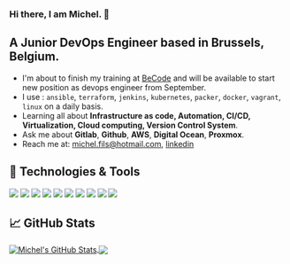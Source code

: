 ### Hi there, I am Michel. 👋

## A Junior DevOps Engineer based in Brussels, Belgium.

- I'm about to finish my training at [BeCode](https://becode.org/learn/devops-secops-sysadmin-training/) and will be available to start new position as devops engineer from September.
- I use : `ansible`, `terraform`, `jenkins`, `kubernetes`, `packer`, `docker`, `vagrant`, `linux` on a daily basis.
- Learning all about **Infrastructure as code, Automation, CI/CD, Virtualization, Cloud computing, Version Control System**.
- Ask me about **Gitlab**, **Github**, **AWS**, **Digital Ocean**, **Proxmox**.
- Reach me at: [michel.fils@hotmail.com](michel.fils@hotmail.com), [linkedin](https://www.linkedin.com/in/mdifils/)


## 🔧 Technologies & Tools
![](https://img.shields.io/badge/OS-Windows-success?style=flat&logo=windows&logoColor=white&color=success)
![](https://img.shields.io/badge/OS-Linus-success?style=flat&logo=ubuntu&logoColor=white&color=success)
![](https://img.shields.io/badge/Code-Python-success?style=flat&logo=python&logoColor=white&color=success)
![](https://img.shields.io/badge/IDE-Vscode-success?style=flat&logo=visualstudiocode&logoColor=white&color=success)
![](https://img.shields.io/badge/Tools-Docker-success?style=flat&logo=docker&logoColor=white&color=success)
![](https://img.shields.io/badge/Tools-Flask-success?style=flat&logo=flask&logoColor=white&color=success)
![](https://img.shields.io/badge/Tools-AWS-success?style=flat&logo=amazonaws&logoColor=white&color=success)
![](https://img.shields.io/badge/Tools-Terraform-success?style=flat&logo=terraform&logoColor=white&color=success)
![](https://img.shields.io/badge/Tools-Kubernetes-success?style=flat&logo=kubernetes&logoColor=white&color=success)
![](https://img.shields.io/badge/Tools-Jenkins-success?style=flat&logo=jenkins&logoColor=white&color=success)

## &#x1f4c8; GitHub Stats


<a href="https://github.com/mdifils/mdifils">
  <img align="center" src="https://github-readme-stats.vercel.app/api?username=mdifils&show_icons=true&line_height=27&count_private=true" alt="Michel's GitHub Stats" />
</a>
<a href="https://github.com/mdifils/mdifils">
  <img align="center" src="https://github-readme-stats.vercel.app/api/top-langs/?username=mdifils&hide=html,text&langs_count=3" />
</a>

<!-- links to social media icons -->

<!-- icons with padding -->

[1.1]: http://i.imgur.com/tXSoThF.png (twitter icon with padding)
[2.1]: http://i.imgur.com/0o48UoR.png (github icon with padding)

<!-- icons without padding -->

[1.2]: http://i.imgur.com/wWzX9uB.png (twitter icon without padding)
[2.2]: http://i.imgur.com/9I6NRUm.png (github icon without padding)
[3.2]: https://raw.githubusercontent.com/arlene14ko/arlene14ko/master/linkedin-3-16.png (LinkedIn icon without padding)


<!-- links to my social media accounts -->

[twitter]: https://twitter.com/mdifils
[linkedin]: https://www.linkedin.com/in/mdifils/
